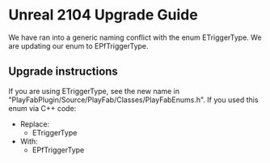 # Unreal 2104 Upgrade Guide

We have ran into a generic naming conflict with the enum ETriggerType. We are updating our enum to EPfTriggerType.

## Upgrade instructions

If you are using ETriggerType, see the new name in "PlayFabPlugin/Source/PlayFab/Classes/PlayFabEnums.h". If you used this enum via C++ code:

* Replace:
    * ETriggerType
* With:
    * EPfTriggerType
